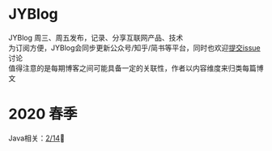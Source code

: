 # JYBlog
JYBlog 周三、周五发布，记录、分享互联网产品、技术 <br>
为订阅方便，JYBlog会同步更新公众号/知乎/简书等平台，同时也欢迎[提交issue](https://github.com/jcNaruto/JYBlog/issues/new)讨论 <br>
值得注意的是每期博客之间可能具备一定的关联性，作者以内容维度来归类每篇博文
# 2020 春季
Java相关：[2/14](https://github.com/jcNaruto/JYBlog/blob/master/docs/0215.md):art:

